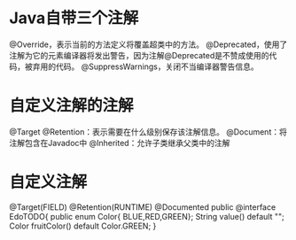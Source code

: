 # Java自带三个注解
@Override，表示当前的方法定义将覆盖超类中的方法。
@Deprecated，使用了注解为它的元素编译器将发出警告，因为注解@Deprecated是不赞成使用的代码，被弃用的代码。
@SuppressWarnings，关闭不当编译器警告信息。
# 自定义注解的注解
@Target
@Retention：表示需要在什么级别保存该注解信息。
@Document：将注解包含在Javadoc中
@Inherited：允许子类继承父类中的注解
# 自定义注解
@Target(FIELD)
@Retention(RUNTIME)
@Documented
public @interface EdoTODO{
    public enum Color{ BLUE,RED,GREEN};
    String value() default "";
    Color fruitColor() default Color.GREEN;
}

